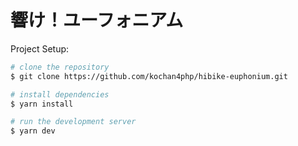 # 響け！ユーフォニアム

Project Setup:

```bash
# clone the repository
$ git clone https://github.com/kochan4php/hibike-euphonium.git

# install dependencies
$ yarn install

# run the development server
$ yarn dev
```
